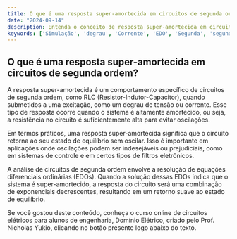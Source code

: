 ```yaml
---
title: O que é uma resposta super-amortecida em circuitos de segunda ordem?
date: "2024-09-14"
description: Entenda o conceito de resposta super-amortecida em circuitos de segunda ordem e sua importância na análise de sistemas elétricos.
keywords: ['Simulação', 'degrau', 'Corrente', 'EDO', 'Segunda', 'segunda', 'Super-amortecida']
---
```


## O que é uma resposta super-amortecida em circuitos de segunda ordem?

A resposta super-amortecida é um comportamento específico de circuitos de segunda ordem, como RLC (Resistor-Indutor-Capacitor), quando submetidos a uma excitação, como um degrau de tensão ou corrente. Esse tipo de resposta ocorre quando o sistema é altamente amortecido, ou seja, a resistência no circuito é suficientemente alta para evitar oscilações.

Em termos práticos, uma resposta super-amortecida significa que o circuito retorna ao seu estado de equilíbrio sem oscilar. Isso é importante em aplicações onde oscilações podem ser indesejáveis ou prejudiciais, como em sistemas de controle e em certos tipos de filtros eletrônicos.

A análise de circuitos de segunda ordem envolve a resolução de equações diferenciais ordinárias (EDOs). Quando a solução dessas EDOs indica que o sistema é super-amortecido, a resposta do circuito será uma combinação de exponenciais decrescentes, resultando em um retorno suave ao estado de equilíbrio.

Se você gostou deste conteúdo, conheça o curso online de circuitos elétricos para alunos de engenharia, Domínio Elétrico, criado pelo Prof. Nicholas Yukio, clicando no botão presente logo abaixo do texto.